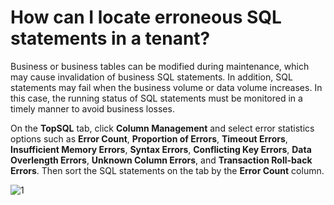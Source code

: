 # How can I locate erroneous SQL statements in a tenant?

Business or business tables can be modified during maintenance, which may cause invalidation of business SQL statements. In addition, SQL statements may fail when the business volume or data volume increases. In this case, the running status of SQL statements must be monitored in a timely manner to avoid business losses.

On the **TopSQL** tab, click **Column Management** and select error statistics options such as **Error Count**, **Proportion of Errors**, **Timeout Errors**, **Insufficient Memory Errors**, **Syntax Errors**, **Conflicting Key Errors**, **Data Overlength Errors**, **Unknown Column Errors**, and **Transaction Roll-back Errors**. Then sort the SQL statements on the tab by the **Error Count** column.

![1](https://obbusiness-private.oss-cn-shanghai.aliyuncs.com/doc/img/ocp/410/%E6%8A%A5%E9%94%99%E6%AC%A1%E6%95%B0-1.png)
